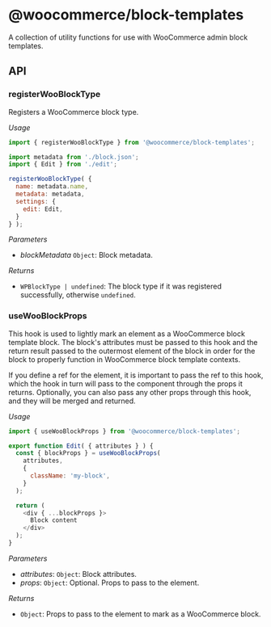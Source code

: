 # @woocommerce/block-templates

A collection of utility functions for use with WooCommerce admin block templates.

## API

### registerWooBlockType

Registers a WooCommerce block type.

_Usage_

```js
import { registerWooBlockType } from '@woocommerce/block-templates';

import metadata from './block.json';
import { Edit } from './edit';

registerWooBlockType( {
  name: metadata.name,
  metadata: metadata,
  settings: {
    edit: Edit,
  }
} );
```

_Parameters_

- _blockMetadata_ `Object`: Block metadata.

_Returns_

- `WPBlockType | undefined`: The block type if it was registered successfully, otherwise `undefined`.

### useWooBlockProps

This hook is used to lightly mark an element as a WooCommerce block template block. The block's attributes must be passed to this hook and the return result passed to the outermost element of the block in order for the block to properly function in WooCommerce block template contexts.

If you define a ref for the element, it is important to pass the ref to this hook, which the hook in turn will pass to the component through the props it returns. Optionally, you can also pass any other props through this hook, and they will be merged and returned.

_Usage_

```js
import { useWooBlockProps } from '@woocommerce/block-templates';

export function Edit( { attributes } ) {
  const { blockProps } = useWooBlockProps( 
    attributes,
    {
      className: 'my-block',
    }
  );

  return (
    <div { ...blockProps }>
      Block content
    </div>
  );
}
```

_Parameters_
- _attributes_: `Object`: Block attributes.
- _props_: `Object`: Optional. Props to pass to the element.

_Returns_

- `Object`: Props to pass to the element to mark as a WooCommerce block.
